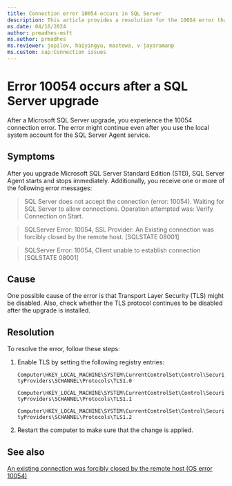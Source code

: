 ```yaml
---
title: Connection error 10054 occurs in SQL Server
description: This article provides a resolution for the 10054 error that you might experience after you upgrade SQL Server.
ms.date: 04/16/2024
author: prmadhes-msft
ms.author: prmadhes
ms.reviewer: jopilov, haiyingyu, mastewa, v-jayaramanp
ms.custom: sap:Connection issues
---
```


# Error 10054 occurs after a SQL Server upgrade

After a Microsoft SQL Server upgrade, you experience the 10054 connection error. The error might continue even after you use the local system account for the SQL Server Agent service.

## Symptoms

After you upgrade Microsoft SQL Server Standard Edition (STD), SQL Server Agent starts and stops immediately. Additionally, you receive one or more of the following error messages:

> SQL Server does not accept the connection (error: 10054). Waiting for SQL Server to allow connections. Operation attempted was: Verify Connection on Start.

> SQLServer Error: 10054, SSL Provider: An Existing connection was forcibly closed by the remote host. [SQLSTATE 08001]

> SQLServer Error: 10054, Client unable to establish connection [SQLSTATE 08001]

## Cause

One possible cause of the error is that Transport Layer Security (TLS) might be disabled. Also, check whether the TLS protocol continues to be disabled after the upgrade is installed.

## Resolution

To resolve the error, follow these steps:

1. Enable TLS by setting the following registry entries:

    `Computer\HKEY_LOCAL_MACHINE\SYSTEM\CurrentControlSet\Control\SecurityProviders\SCHANNEL\Protocols\TLS1.0`

    `Computer\HKEY_LOCAL_MACHINE\SYSTEM\CurrentControlSet\Control\SecurityProviders\SCHANNEL\Protocols\TLS1.1`

    `Computer\HKEY_LOCAL_MACHINE\SYSTEM\CurrentControlSet\Control\SecurityProviders\SCHANNEL\Protocols\TLS1.2`

1. Restart the computer to make sure that the change is applied.

## See also

[An existing connection was forcibly closed by the remote host (OS error 10054)](tls-exist-connection-closed.md)
